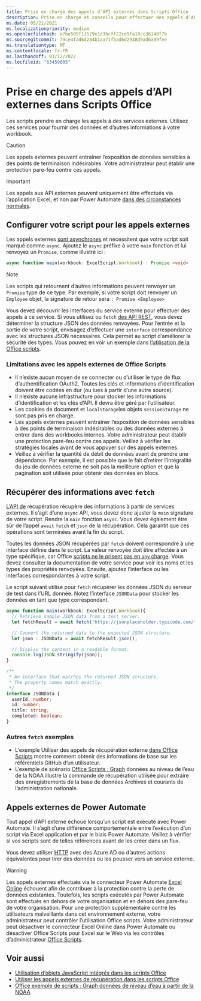 ```yaml
---
title: Prise en charge des appels d’API externes dans Scripts Office
description: Prise en charge et conseils pour effectuer des appels d’API externes dans Office script.
ms.date: 05/21/2021
ms.localizationpriority: medium
ms.openlocfilehash: e7be505f13529e1d3bcff22ce9fa18cc36148f7b
ms.sourcegitcommit: 79ce4fad6d284b1aa71f5ad6d2938d9ad6a09fee
ms.translationtype: MT
ms.contentlocale: fr-FR
ms.lasthandoff: 03/12/2022
ms.locfileid: "63459605"
---
```

# <a name="external-api-call-support-in-office-scripts"></a>Prise en charge des appels d’API externes dans Scripts Office

Les scripts prendre en charge les appels à des services externes. Utilisez ces services pour fournir des données et d’autres informations à votre workbook.

> [!CAUTION]
> Les appels externes peuvent entraîner l’exposition de données sensibles à des points de terminaison indésirables. Votre administrateur peut établir une protection pare-feu contre ces appels.

> [!IMPORTANT]
> Les appels aux API externes peuvent uniquement être effectués via l’application Excel, et non par Power Automate [dans des circonstances normales](#external-calls-from-power-automate).

## <a name="configure-your-script-for-external-calls"></a>Configurer votre script pour les appels externes

Les appels externes [sont asynchrones](https://developer.mozilla.org/docs/Learn/JavaScript/Asynchronous/Async_await) et nécessitent que votre script soit marqué comme `async`. Ajoutez le `async` préfixe à votre `main` fonction et lui renvoyez un `Promise`, comme illustré ici :

```typescript
async function main(workbook: ExcelScript.Workbook) : Promise <void>
```

> [!NOTE]
> Les scripts qui retournent d’autres informations peuvent renvoyer un `Promise` type de ce type. Par exemple, si votre script doit renvoyer un `Employee` objet, la signature de retour sera `: Promise <Employee>`

Vous devez découvrir les interfaces du service externe pour effectuer des appels à ce service. Si vous utilisez ou `fetch` [des API REST](https://wikipedia.org/wiki/Representational_state_transfer), vous devez déterminer la structure JSON des données renvoyées. Pour l’entrée et la sortie de votre script, envisagez d’effectuer une `interface` correspondance avec les structures JSON nécessaires. Cela permet au script d’améliorer la sécurité des types. Vous pouvez en voir un exemple dans [l’utilisation de la Office scripts](../resources/samples/external-fetch-calls.md).

### <a name="limitations-with-external-calls-from-office-scripts"></a>Limitations avec les appels externes de Office Scripts

* Il n’existe aucun moyen de se connecter ou d’utiliser le type de flux d’authentification OAuth2. Toutes les clés et informations d’identification doivent être codées en dur (ou lues à partir d’une autre source).
* Il n’existe aucune infrastructure pour stocker les informations d’identification et les clés d’API. Il devra être géré par l’utilisateur.
* Les cookies de document et `localStorage`les objets `sessionStorage` ne sont pas pris en charge.
* Les appels externes peuvent entraîner l’exposition de données sensibles à des points de terminaison indésirables ou des données externes à entrer dans des workbooks internes. Votre administrateur peut établir une protection pare-feu contre ces appels. Veillez à vérifier les stratégies locales avant de vous appuyer sur des appels externes.
* Veillez à vérifier la quantité de débit de données avant de prendre une dépendance. Par exemple, il est possible que le fait d’retirer l’intégralité du jeu de données externe ne soit pas la meilleure option et que la pagination soit utilisée pour obtenir des données en blocs.

## <a name="retrieve-information-with-fetch"></a>Récupérer des informations avec `fetch`

[L’API de](https://developer.mozilla.org/docs/Web/API/Fetch_API) récupération récupère des informations à partir de services externes. Il s’agit d’une `async` API, vous devez donc ajuster la `main` signature de votre script. Rendre la `main` fonction `async`. Vous devez également être sûr de l’appel `await` `fetch` et `json` de la récupération. Cela garantit que ces opérations sont terminées avant la fin du script.

Toutes les données JSON récupérées par `fetch` doivent correspondre à une interface définie dans le script. La valeur renvoyée doit être affectée à un type spécifique, car Office [scripts ne le prisent pas en `any` charge](typescript-restrictions.md#no-any-type-in-office-scripts). Vous devez consulter la documentation de votre service pour voir les noms et les types des propriétés renvoyées. Ensuite, ajoutez l’interface ou les interfaces correspondantes à votre script.

Le script suivant utilise pour `fetch` récupérer les données JSON du serveur de test dans l’URL donnée. Notez l’interface `JSONData` pour stocker les données en tant que type correspondant.

```TypeScript
async function main(workbook: ExcelScript.Workbook){
  // Retrieve sample JSON data from a test server.
  let fetchResult = await fetch('https://jsonplaceholder.typicode.com/todos/1');

  // Convert the returned data to the expected JSON structure.
  let json : JSONData = await fetchResult.json();

  // Display the content in a readable format.
  console.log(JSON.stringify(json));
}

/**
 * An interface that matches the returned JSON structure.
 * The property names match exactly.
 */
interface JSONData {
  userId: number;
  id: number;
  title: string;
  completed: boolean;
}
```

### <a name="other-fetch-samples"></a>Autres `fetch` exemples

* L’exemple Utiliser des appels de récupération externe [dans Office Scripts](../resources/samples/external-fetch-calls.md) montre comment obtenir des informations de base sur les référentiels GitHub d’un utilisateur.
* L’exemple de scénario [Office Scripts : Graph](../resources/scenarios/noaa-data-fetch.md) données au niveau de l’eau de la NOAA illustre la commande de récupération utilisée pour extraire des enregistrements de la base de données Archives et courants de l’administration nationale.

## <a name="external-calls-from-power-automate"></a>Appels externes de Power Automate

Tout appel d’API externe échoue lorsqu’un script est exécuté avec Power Automate. Il s’agit d’une différence comportementale entre l’exécution d’un script via Excel application et par le biais Power Automate. Veillez à vérifier si vos scripts sont de telles références avant de les créer dans un flux.

Vous devez utiliser [HTTP](/connectors/webcontents/) avec des Azure AD ou d’autres actions équivalentes pour tirer des données ou les pousser vers un service externe.

> [!WARNING]
> Les appels externes effectués via le connecteur Power Automate [Excel Online](/connectors/excelonlinebusiness) échouent afin de contribuer à la protection contre la perte de données existantes. Toutefois, les scripts exécutés par Power Automate sont effectués en dehors de votre organisation et en dehors des pare-feu de votre organisation. Pour une protection supplémentaire contre les utilisateurs malveillants dans cet environnement externe, votre administrateur peut contrôler l’utilisation Office scripts. Votre administrateur peut désactiver le connecteur Excel Online dans Power Automate ou désactiver Office Scripts pour Excel sur le Web via les contrôles d’administrateur [Office Scripts](/microsoft-365/admin/manage/manage-office-scripts-settings).

## <a name="see-also"></a>Voir aussi

* [Utilisation d’objets JavaScript intégrés dans les scripts Office](javascript-objects.md)
* [Utiliser les appels externes de récupération dans les scripts Office](../resources/samples/external-fetch-calls.md)
* [Office exemple de scripts : Graph données de niveau d’eau à partir de la NOAA](../resources/scenarios/noaa-data-fetch.md)

